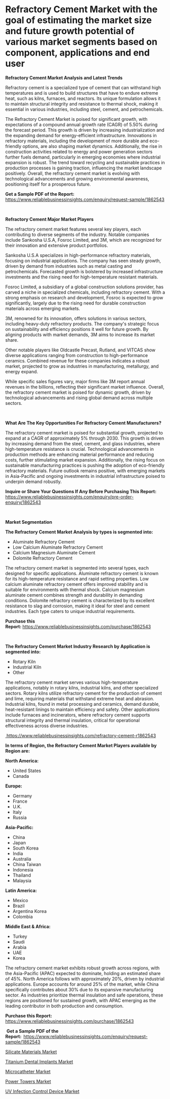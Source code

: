 <p><h1>Refractory Cement Market with the goal of estimating the market size and future growth potential of various market segments based on component, applications and end user</h1></p><p><strong>Refractory Cement Market Analysis and Latest Trends</strong></p>
<p><p>Refractory cement is a specialized type of cement that can withstand high temperatures and is used to build structures that have to endure extreme heat, such as kilns, furnaces, and reactors. Its unique formulation allows it to maintain structural integrity and resistance to thermal shock, making it essential in various industries, including steel, cement, and petrochemicals.</p><p>The Refractory Cement Market is poised for significant growth, with expectations of a compound annual growth rate (CAGR) of 5.50% during the forecast period. This growth is driven by increasing industrialization and the expanding demand for energy-efficient infrastructure. Innovations in refractory materials, including the development of more durable and eco-friendly options, are also shaping market dynamics. Additionally, the rise in construction activities related to energy and power generation sectors further fuels demand, particularly in emerging economies where industrial expansion is robust. The trend toward recycling and sustainable practices in production processes is gaining traction, influencing the market landscape positively. Overall, the refractory cement market is evolving with technological advancements and growing environmental awareness, positioning itself for a prosperous future.</p></p>
<p><strong>Get a Sample PDF of the Report:&nbsp;</strong> <a href="https://www.reliablebusinessinsights.com/enquiry/request-sample/1862543?utm_campaign=97&utm_medium=2&utm_source=Github&utm_content=ia&utm_term=07112024&utm_id=refractory-cement">https://www.reliablebusinessinsights.com/enquiry/request-sample/1862543</a></p>
<p>&nbsp;</p>
<p><strong>Refractory Cement Major Market Players</strong></p>
<p><p>The refractory cement market features several key players, each contributing to diverse segments of the industry. Notable companies include Sankosha U.S.A, Fosroc Limited, and 3M, which are recognized for their innovation and extensive product portfolios.</p><p>Sankosha U.S.A specializes in high-performance refractory materials, focusing on industrial applications. The company has seen steady growth, driven by demand from industries such as metal casting and petrochemicals. Forecasted growth is bolstered by increased infrastructure investments and the rising need for high-temperature resistant materials.</p><p>Fosroc Limited, a subsidiary of a global construction solutions provider, has carved a niche in specialized chemicals, including refractory cement. With a strong emphasis on research and development, Fosroc is expected to grow significantly, largely due to the rising need for durable construction materials across emerging markets.</p><p>3M, renowned for its innovation, offers solutions in various sectors, including heavy-duty refractory products. The company's strategic focus on sustainability and efficiency positions it well for future growth. By aligning products with market demands, 3M aims to increase its market share.</p><p>Other notable players like Oldcastle Precast, Rutland, and VITCAS show diverse applications ranging from construction to high-performance ceramics. Combined revenue for these companies indicates a robust market, projected to grow as industries in manufacturing, metallurgy, and energy expand.</p><p>While specific sales figures vary, major firms like 3M report annual revenues in the billions, reflecting their significant market influence. Overall, the refractory cement market is poised for dynamic growth, driven by technological advancements and rising global demand across multiple sectors.</p></p>
<p>&nbsp;</p>
<p><strong>What Are The Key Opportunities For Refractory Cement Manufacturers?</strong></p>
<p><p>The refractory cement market is poised for substantial growth, projected to expand at a CAGR of approximately 5% through 2030. This growth is driven by increasing demand from the steel, cement, and glass industries, where high-temperature resistance is crucial. Technological advancements in production methods are enhancing material performance and reducing costs, further stimulating market expansion. Additionally, the rising focus on sustainable manufacturing practices is pushing the adoption of eco-friendly refractory materials. Future outlook remains positive, with emerging markets in Asia-Pacific and ongoing investments in industrial infrastructure poised to underpin demand robustly.</p></p>
<p><strong>Inquire or Share Your Questions If Any Before Purchasing This Report:</strong> <a href="https://www.reliablebusinessinsights.com/enquiry/pre-order-enquiry/1862543?utm_campaign=97&utm_medium=2&utm_source=Github&utm_content=ia&utm_term=07112024&utm_id=refractory-cement">https://www.reliablebusinessinsights.com/enquiry/pre-order-enquiry/1862543</a></p>
<p>&nbsp;</p>
<p><strong>Market Segmentation</strong></p>
<p><strong>The Refractory Cement Market Analysis by types is segmented into:</strong></p>
<p><ul><li>Aluminate Refractory Cement</li><li>Low Calcium Aluminate Refractory Cement</li><li>Calcium Magnesium Aluminate Cement</li><li>Dolomite Refractory Cement</li></ul></p>
<p><p>The refractory cement market is segmented into several types, each designed for specific applications. Aluminate refractory cement is known for its high-temperature resistance and rapid setting properties. Low calcium aluminate refractory cement offers improved stability and is suitable for environments with thermal shock. Calcium magnesium aluminate cement combines strength and durability in demanding conditions. Dolomite refractory cement is characterized by its excellent resistance to slag and corrosion, making it ideal for steel and cement industries. Each type caters to unique industrial requirements.</p></p>
<p><strong>Purchase this Report:&nbsp;</strong><a href="https://www.reliablebusinessinsights.com/purchase/1862543?utm_campaign=97&utm_medium=2&utm_source=Github&utm_content=ia&utm_term=07112024&utm_id=refractory-cement">https://www.reliablebusinessinsights.com/purchase/1862543</a></p>
<p>&nbsp;</p>
<p><strong>The Refractory Cement Market Industry Research by Application is segmented into:</strong></p>
<p><ul><li>Rotary Kiln</li><li>Industrial Kiln</li><li>Other</li></ul></p>
<p><p>The refractory cement market serves various high-temperature applications, notably in rotary kilns, industrial kilns, and other specialized sectors. Rotary kilns utilize refractory cement for the production of cement and lime, requiring materials that withstand extreme heat and abrasion. Industrial kilns, found in metal processing and ceramics, demand durable, heat-resistant linings to maintain efficiency and safety. Other applications include furnaces and incinerators, where refractory cement supports structural integrity and thermal insulation, critical for operational effectiveness across diverse industries.</p></p>
<p><a href="https://www.reliablebusinessinsights.com/refractory-cement-r1862543?utm_campaign=97&utm_medium=2&utm_source=Github&utm_content=ia&utm_term=07112024&utm_id=refractory-cement">&nbsp;https://www.reliablebusinessinsights.com/refractory-cement-r1862543</a></p>
<p><strong>In terms of Region, the Refractory Cement Market Players available by Region are:</strong></p>
<p>
    <p> <strong> North America: </strong>
        <ul>
            <li>United States</li>
            <li>Canada</li>
        </ul>
        </p> 
    <p> <strong> Europe: </strong>
        <ul>
            <li>Germany</li>
            <li>France</li>
            <li>U.K.</li>
            <li>Italy</li>
            <li>Russia</li>
        </ul>
        </p> 
    <p> <strong> Asia-Pacific: </strong>
        <ul>
            <li>China</li>
            <li>Japan</li>
            <li>South Korea</li>
            <li>India</li>
            <li>Australia</li>
            <li>China Taiwan</li>
            <li>Indonesia</li>
            <li>Thailand</li>
            <li>Malaysia</li>
        </ul>
        </p> 
    <p> <strong> Latin America: </strong>
        <ul>
            <li>Mexico</li>
            <li>Brazil</li>
            <li>Argentina Korea</li>
            <li>Colombia</li>
        </ul>
        </p> 
    <p> <strong> Middle East & Africa: </strong>
        <ul>
            <li>Turkey</li>
            <li>Saudi</li>
            <li>Arabia</li>
            <li>UAE</li>
            <li>Korea</li>
        </ul>
    </p>
    </p>
<p><p>The refractory cement market exhibits robust growth across regions, with the Asia-Pacific (APAC) expected to dominate, holding an estimated share of 45%. North America follows with approximately 20%, driven by industrial applications. Europe accounts for around 25% of the market, while China specifically contributes about 30% due to its expansive manufacturing sector. As industries prioritize thermal insulation and safe operations, these regions are positioned for sustained growth, with APAC emerging as the leading contributor in both production and consumption.</p></p>
<p><strong>Purchase this Report: </strong><a href="https://www.reliablebusinessinsights.com/purchase/1862543?utm_campaign=97&utm_medium=2&utm_source=Github&utm_content=ia&utm_term=07112024&utm_id=refractory-cement">https://www.reliablebusinessinsights.com/purchase/1862543</a></p>
<p>&nbsp;<strong>Get a Sample PDF of the Report:&nbsp;&nbsp;</strong><a href="https://www.reliablebusinessinsights.com/enquiry/request-sample/1862543?utm_campaign=97&utm_medium=2&utm_source=Github&utm_content=ia&utm_term=07112024&utm_id=refractory-cement">https://www.reliablebusinessinsights.com/enquiry/request-sample/1862543</a></p>
<p><strong></strong></p>
<p><p><a href="https://github.com/alespiliffe/Market-Research-Report-List-1/blob/main/silicate-materials-market.md?utm_campaign=97&utm_medium=2&utm_source=Github&utm_content=ia&utm_term=07112024&utm_id=refractory-cement">Silicate Materials Market</a></p><p><a href="https://issuu.com/reportprime-2/docs/titanium-dental-implants-market-siz_c8f1baa5f90125?utm_campaign=97&utm_medium=2&utm_source=Github&utm_content=ia&utm_term=07112024&utm_id=refractory-cement">Titanium Dental Implants Market</a></p><p><a href="https://issuu.com/reportprime-2/docs/microcatheter-market-size-2030.pptx_6ee2ba453420c7?utm_campaign=97&utm_medium=2&utm_source=Github&utm_content=ia&utm_term=07112024&utm_id=refractory-cement">Microcatheter Market</a></p><p><a href="https://github.com/yoreivesal/Market-Research-Report-List-1/blob/main/power-towers-market.md?utm_campaign=97&utm_medium=2&utm_source=Github&utm_content=ia&utm_term=07112024&utm_id=refractory-cement">Power Towers Market</a></p><p><a href="https://issuu.com/reportprime-2/docs/uv-infection-control-device-market-_78c708acdb7ad2?utm_campaign=97&utm_medium=2&utm_source=Github&utm_content=ia&utm_term=07112024&utm_id=refractory-cement">UV Infection Control Device Market</a></p></p>